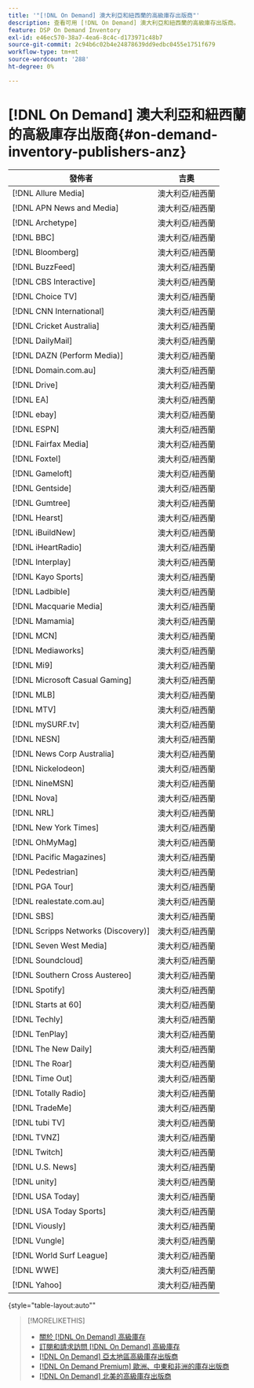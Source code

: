 ```yaml
---
title: '"[!DNL On Demand] 澳大利亞和紐西蘭的高級庫存出版商"'
description: 查看可用 [!DNL On Demand] 澳大利亞和紐西蘭的高級庫存出版商。
feature: DSP On Demand Inventory
exl-id: e46ec570-38a7-4ea6-8c4c-d173971c48b7
source-git-commit: 2c94b6c02b4e24878639dd9edbc0455e1751f679
workflow-type: tm+mt
source-wordcount: '288'
ht-degree: 0%

---
```


# [!DNL On Demand] 澳大利亞和紐西蘭的高級庫存出版商{#on-demand-inventory-publishers-anz}

<!-- get from Amanda Cabrera <acabrera@adobe.com> -->

| 發佈者 | 吉奧 |
|------------------------------|--------------|
| [!DNL Allure Media] | 澳大利亞/紐西蘭 |
| [!DNL APN News and Media] | 澳大利亞/紐西蘭 |
| [!DNL Archetype] | 澳大利亞/紐西蘭 |
| [!DNL BBC] | 澳大利亞/紐西蘭 |
| [!DNL Bloomberg] | 澳大利亞/紐西蘭 |
| [!DNL BuzzFeed] | 澳大利亞/紐西蘭 |
| [!DNL CBS Interactive] | 澳大利亞/紐西蘭 |
| [!DNL Choice TV] | 澳大利亞/紐西蘭 |
| [!DNL CNN International] | 澳大利亞/紐西蘭 |
| [!DNL Cricket Australia] | 澳大利亞/紐西蘭 |
| [!DNL DailyMail] | 澳大利亞/紐西蘭 |
| [!DNL DAZN (Perform Media)] | 澳大利亞/紐西蘭 |
| [!DNL Domain.com.au] | 澳大利亞/紐西蘭 |
| [!DNL Drive] | 澳大利亞/紐西蘭 |
| [!DNL EA] | 澳大利亞/紐西蘭 |
| [!DNL ebay] | 澳大利亞/紐西蘭 |
| [!DNL ESPN] | 澳大利亞/紐西蘭 |
| [!DNL Fairfax Media] | 澳大利亞/紐西蘭 |
| [!DNL Foxtel] | 澳大利亞/紐西蘭 |
| [!DNL Gameloft] | 澳大利亞/紐西蘭 |
| [!DNL Gentside] | 澳大利亞/紐西蘭 |
| [!DNL Gumtree] | 澳大利亞/紐西蘭 |
| [!DNL Hearst] | 澳大利亞/紐西蘭 |
| [!DNL iBuildNew] | 澳大利亞/紐西蘭 |
| [!DNL iHeartRadio] | 澳大利亞/紐西蘭 |
| [!DNL Interplay] | 澳大利亞/紐西蘭 |
| [!DNL Kayo Sports] | 澳大利亞/紐西蘭 |
| [!DNL Ladbible] | 澳大利亞/紐西蘭 |
| [!DNL Macquarie Media] | 澳大利亞/紐西蘭 |
| [!DNL Mamamia] | 澳大利亞/紐西蘭 |
| [!DNL MCN] | 澳大利亞/紐西蘭 |
| [!DNL Mediaworks] | 澳大利亞/紐西蘭 |
| [!DNL Mi9] | 澳大利亞/紐西蘭 |
| [!DNL Microsoft Casual Gaming] | 澳大利亞/紐西蘭 |
| [!DNL MLB] | 澳大利亞/紐西蘭 |
| [!DNL MTV] | 澳大利亞/紐西蘭 |
| [!DNL mySURF.tv] | 澳大利亞/紐西蘭 |
| [!DNL NESN] | 澳大利亞/紐西蘭 |
| [!DNL News Corp Australia] | 澳大利亞/紐西蘭 |
| [!DNL Nickelodeon] | 澳大利亞/紐西蘭 |
| [!DNL NineMSN] | 澳大利亞/紐西蘭 |
| [!DNL Nova] | 澳大利亞/紐西蘭 |
| [!DNL NRL] | 澳大利亞/紐西蘭 |
| [!DNL New York Times] | 澳大利亞/紐西蘭 |
| [!DNL OhMyMag] | 澳大利亞/紐西蘭 |
| [!DNL Pacific Magazines] | 澳大利亞/紐西蘭 |
| [!DNL Pedestrian] | 澳大利亞/紐西蘭 |
| [!DNL PGA Tour] | 澳大利亞/紐西蘭 |
| [!DNL realestate.com.au] | 澳大利亞/紐西蘭 |
| [!DNL SBS] | 澳大利亞/紐西蘭 |
| [!DNL Scripps Networks (Discovery)] | 澳大利亞/紐西蘭 |
| [!DNL Seven West Media] | 澳大利亞/紐西蘭 |
| [!DNL Soundcloud] | 澳大利亞/紐西蘭 |
| [!DNL Southern Cross Austereo] | 澳大利亞/紐西蘭 |
| [!DNL Spotify] | 澳大利亞/紐西蘭 |
| [!DNL Starts at 60] | 澳大利亞/紐西蘭 |
| [!DNL Techly] | 澳大利亞/紐西蘭 |
| [!DNL TenPlay] | 澳大利亞/紐西蘭 |
| [!DNL The New Daily] | 澳大利亞/紐西蘭 |
| [!DNL The Roar] | 澳大利亞/紐西蘭 |
| [!DNL Time Out] | 澳大利亞/紐西蘭 |
| [!DNL Totally Radio] | 澳大利亞/紐西蘭 |
| [!DNL TradeMe] | 澳大利亞/紐西蘭 |
| [!DNL tubi TV] | 澳大利亞/紐西蘭 |
| [!DNL TVNZ] | 澳大利亞/紐西蘭 |
| [!DNL Twitch] | 澳大利亞/紐西蘭 |
| [!DNL U.S. News] | 澳大利亞/紐西蘭 |
| [!DNL unity] | 澳大利亞/紐西蘭 |
| [!DNL USA Today] | 澳大利亞/紐西蘭 |
| [!DNL USA Today Sports] | 澳大利亞/紐西蘭 |
| [!DNL Viously] | 澳大利亞/紐西蘭 |
| [!DNL Vungle] | 澳大利亞/紐西蘭 |
| [!DNL World Surf League] | 澳大利亞/紐西蘭 |
| [!DNL WWE] | 澳大利亞/紐西蘭 |
| [!DNL Yahoo] | 澳大利亞/紐西蘭 |

{style=&quot;table-layout:auto&quot;&quot;

>[!MORELIKETHIS]
>
>* [關於 [!DNL On Demand] 高級庫存](on-demand-inventory-about.md)
>* [訂閱和請求訪問 [!DNL On Demand] 高級庫存](on-demand-inventory-subscribe.md)
>* [[!DNL On Demand] 亞太地區高級庫存出版商](on-demand-inventory-publishers-apac.md)
>* [[!DNL On Demand Premium] 歐洲、中東和非洲的庫存出版商](on-demand-inventory-publishers-emea.md)
>* [[!DNL On Demand] 北美的高級庫存出版商](on-demand-inventory-publishers-na.md)


